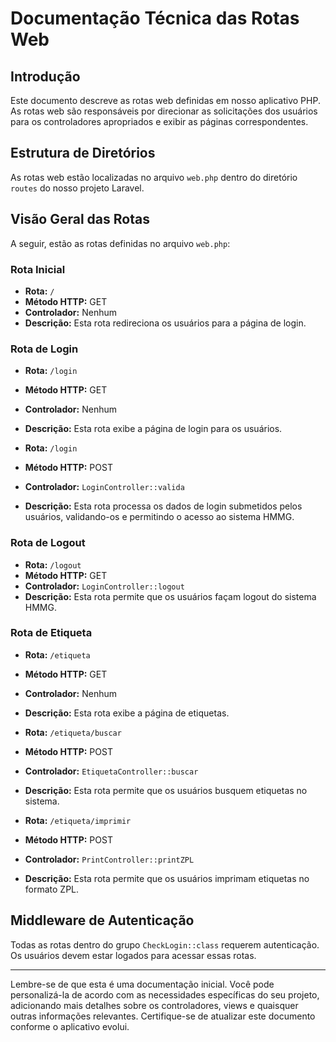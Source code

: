# Documentação Técnica das Rotas Web

## Introdução
Este documento descreve as rotas web definidas em nosso aplicativo PHP. As rotas web são responsáveis por direcionar as solicitações dos usuários para os controladores apropriados e exibir as páginas correspondentes.

## Estrutura de Diretórios
As rotas web estão localizadas no arquivo `web.php` dentro do diretório `routes` do nosso projeto Laravel.

## Visão Geral das Rotas
A seguir, estão as rotas definidas no arquivo `web.php`:

### Rota Inicial
- **Rota:** `/`
- **Método HTTP:** GET
- **Controlador:** Nenhum
- **Descrição:** Esta rota redireciona os usuários para a página de login.

### Rota de Login
- **Rota:** `/login`
- **Método HTTP:** GET
- **Controlador:** Nenhum
- **Descrição:** Esta rota exibe a página de login para os usuários.

- **Rota:** `/login`
- **Método HTTP:** POST
- **Controlador:** `LoginController::valida`
- **Descrição:** Esta rota processa os dados de login submetidos pelos usuários, validando-os e permitindo o acesso ao sistema HMMG.

### Rota de Logout
- **Rota:** `/logout`
- **Método HTTP:** GET
- **Controlador:** `LoginController::logout`
- **Descrição:** Esta rota permite que os usuários façam logout do sistema HMMG.

### Rota de Etiqueta
- **Rota:** `/etiqueta`
- **Método HTTP:** GET
- **Controlador:** Nenhum
- **Descrição:** Esta rota exibe a página de etiquetas.

- **Rota:** `/etiqueta/buscar`
- **Método HTTP:** POST
- **Controlador:** `EtiquetaController::buscar`
- **Descrição:** Esta rota permite que os usuários busquem etiquetas no sistema.

- **Rota:** `/etiqueta/imprimir`
- **Método HTTP:** POST
- **Controlador:** `PrintController::printZPL`
- **Descrição:** Esta rota permite que os usuários imprimam etiquetas no formato ZPL.

## Middleware de Autenticação
Todas as rotas dentro do grupo `CheckLogin::class` requerem autenticação. Os usuários devem estar logados para acessar essas rotas.

---

Lembre-se de que esta é uma documentação inicial. Você pode personalizá-la de acordo com as necessidades específicas do seu projeto, adicionando mais detalhes sobre os controladores, views e quaisquer outras informações relevantes. Certifique-se de atualizar este documento conforme o aplicativo evolui.
